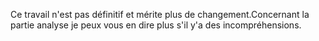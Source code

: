 Ce travail n'est pas définitif et mérite plus de changement.Concernant la partie analyse je peux vous en dire plus s'il y'a des incompréhensions.
